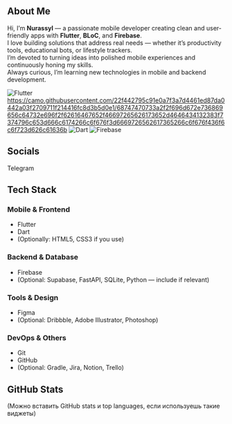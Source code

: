 ## About Me

Hi, I’m **Nurassyl** — a passionate mobile developer creating clean and user-friendly apps with **Flutter**, **BLoC**, and **Firebase**.  
I love building solutions that address real needs — whether it’s productivity tools, educational bots, or lifestyle trackers.  
I’m devoted to turning ideas into polished mobile experiences and continuously honing my skills.  
Always curious, I’m learning new technologies in mobile and backend development.

![Flutter](https://img.shields.io/badge/Flutter-02569B?style=for-the-badge&logo=flutter&logoColor=white)
https://camo.githubusercontent.com/22f442795c91e0a7f3a7d4461ed87da0442a03f2709711f214416fc8d3b5d0e1/68747470733a2f2f696d672e736869656c64732e696f2f62616467652f46697265626173652d4646434132383f7374796c653d666c6174266c6f676f3d6669726562617365266c6f676f436f6c6f723d626c61636b
![Dart](https://img.shields.io/badge/Dart-0175C2?style=for-the-badge&logo=dart&logoColor=white)
![Firebase](https://img.shields.io/badge/Firebase-FFCA28?style=for-the-badge&logo=firebase&logoColor=black)

## Socials
Telegram

## Tech Stack

### Mobile & Frontend
- Flutter  
- Dart  
- (Optionally: HTML5, CSS3 if you use)

### Backend & Database
- Firebase  
- (Optional: Supabase, FastAPI, SQLite, Python — include if relevant)

### Tools & Design
- Figma  
- (Optional: Dribbble, Adobe Illustrator, Photoshop)

### DevOps & Others
- Git  
- GitHub  
- (Optional: Gradle, Jira, Notion, Trello)

## GitHub Stats
(Можно вставить GitHub stats и top languages, если используешь такие виджеты)
